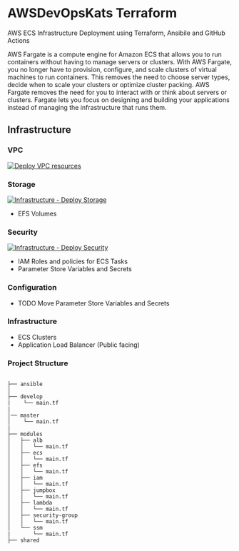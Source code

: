 # AWSDevOpsKats Terraform

AWS ECS Infrastructure Deployment using Terraform, Ansibile and GitHub Actions

AWS Fargate is a compute engine for Amazon ECS that allows you to run containers
without having to manage servers or clusters. With AWS Fargate, you no longer have to
provision, configure, and scale clusters of virtual machines to run containers. This removes
the need to choose server types, decide when to scale your clusters or optimize cluster
packing. AWS Fargate removes the need for you to interact with or think about servers or
clusters. Fargate lets you focus on designing and building your applications instead of
managing the infrastructure that runs them.

## Infrastructure

### VPC

[![Deploy VPC resources](https://github.com/stuartshay/WorkflowCommon/actions/workflows/deploy-vpc.yml/badge.svg)](https://github.com/stuartshay/WorkflowCommon/actions/workflows/deploy-vpc.yml)

### Storage

[![Infrastructure - Deploy Storage](https://github.com/stuartshay/AzureDevOpsKats/actions/workflows/deploy-storage.yml/badge.svg)](https://github.com/stuartshay/AzureDevOpsKats/actions/workflows/deploy-storage.yml)

- EFS Volumes

### Security

[![Infrastructure - Deploy Security](https://github.com/stuartshay/AzureDevOpsKats/actions/workflows/deploy-security-infra.yml/badge.svg)](https://github.com/stuartshay/AzureDevOpsKats/actions/workflows/deploy-security-infra.yml)

- IAM Roles and policies for ECS Tasks
- Parameter Store Variables and Secrets

### Configuration

- TODO Move Parameter Store Variables and Secrets

### Infrastructure

- ECS Clusters
- Application Load Balancer (Public facing)

### Project Structure

```

├── ansible
│
├── develop
|    └── main.tf
|
│── master
│    └── main.tf
|
├── modules
│   ├── alb
│   │   └── main.tf
│   ├── ecs
│   │   └── main.tf
│   ├── efs
│   │   └── main.tf
│   ├── iam
│   │   └── main.tf
│   ├── jumpbox
│   │   └── main.tf
│   ├── lambda
│   │   └── main.tf
│   ├── security-group
│   │   └── main.tf
│   └── ssm
|       └── main.tf
├── shared

```
